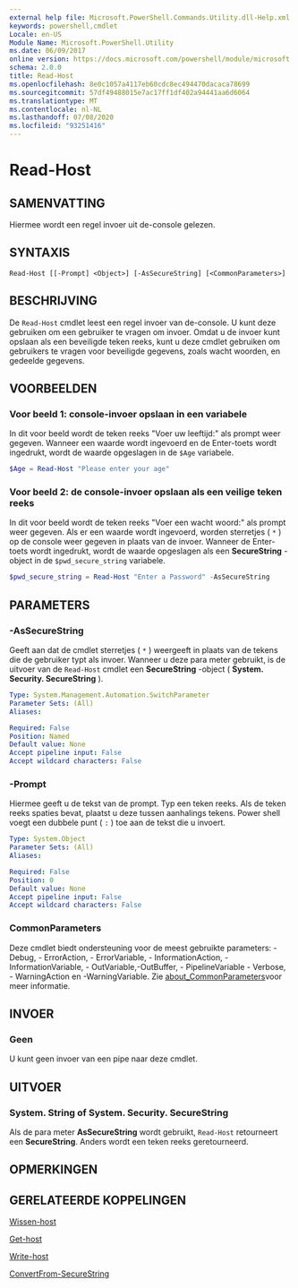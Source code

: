 ```yaml
---
external help file: Microsoft.PowerShell.Commands.Utility.dll-Help.xml
keywords: powershell,cmdlet
Locale: en-US
Module Name: Microsoft.PowerShell.Utility
ms.date: 06/09/2017
online version: https://docs.microsoft.com/powershell/module/microsoft.powershell.utility/read-host?view=powershell-6&WT.mc_id=ps-gethelp
schema: 2.0.0
title: Read-Host
ms.openlocfilehash: 8e0c1057a4117eb60cdc8ec494470dacaca78699
ms.sourcegitcommit: 57df49488015e7ac17ff1df402a94441aa6d6064
ms.translationtype: MT
ms.contentlocale: nl-NL
ms.lasthandoff: 07/08/2020
ms.locfileid: "93251416"
---
```

# Read-Host

## SAMENVATTING
Hiermee wordt een regel invoer uit de-console gelezen.

## SYNTAXIS

```
Read-Host [[-Prompt] <Object>] [-AsSecureString] [<CommonParameters>]
```

## BESCHRIJVING

De `Read-Host` cmdlet leest een regel invoer van de-console. U kunt deze gebruiken om een gebruiker te vragen om invoer. Omdat u de invoer kunt opslaan als een beveiligde teken reeks, kunt u deze cmdlet gebruiken om gebruikers te vragen voor beveiligde gegevens, zoals wacht woorden, en gedeelde gegevens.

## VOORBEELDEN

### Voor beeld 1: console-invoer opslaan in een variabele

In dit voor beeld wordt de teken reeks "Voer uw leeftijd:" als prompt weer gegeven. Wanneer een waarde wordt ingevoerd en de Enter-toets wordt ingedrukt, wordt de waarde opgeslagen in de `$Age` variabele.

```powershell
$Age = Read-Host "Please enter your age"
```

### Voor beeld 2: de console-invoer opslaan als een veilige teken reeks

In dit voor beeld wordt de teken reeks "Voer een wacht woord:" als prompt weer gegeven. Als er een waarde wordt ingevoerd, worden sterretjes ( `*` ) op de console weer gegeven in plaats van de invoer. Wanneer de Enter-toets wordt ingedrukt, wordt de waarde opgeslagen als een **SecureString** -object in de `$pwd_secure_string` variabele.

```powershell
$pwd_secure_string = Read-Host "Enter a Password" -AsSecureString
```

## PARAMETERS

### -AsSecureString

Geeft aan dat de cmdlet sterretjes ( `*` ) weergeeft in plaats van de tekens die de gebruiker typt als invoer. Wanneer u deze para meter gebruikt, is de uitvoer van de `Read-Host` cmdlet een **SecureString** -object ( **System. Security. SecureString** ).

```yaml
Type: System.Management.Automation.SwitchParameter
Parameter Sets: (All)
Aliases:

Required: False
Position: Named
Default value: None
Accept pipeline input: False
Accept wildcard characters: False
```

### -Prompt

Hiermee geeft u de tekst van de prompt.
Typ een teken reeks.
Als de teken reeks spaties bevat, plaatst u deze tussen aanhalings tekens.
Power shell voegt een dubbele punt ( `:` ) toe aan de tekst die u invoert.

```yaml
Type: System.Object
Parameter Sets: (All)
Aliases:

Required: False
Position: 0
Default value: None
Accept pipeline input: False
Accept wildcard characters: False
```

### CommonParameters

Deze cmdlet biedt ondersteuning voor de meest gebruikte parameters: -Debug, - ErrorAction, - ErrorVariable, - InformationAction, -InformationVariable, - OutVariable,-OutBuffer, - PipelineVariable - Verbose, - WarningAction en -WarningVariable. Zie [about_CommonParameters](https://go.microsoft.com/fwlink/?LinkID=113216)voor meer informatie.

## INVOER

### Geen

U kunt geen invoer van een pipe naar deze cmdlet.

## UITVOER

### System. String of System. Security. SecureString

Als de para meter **AsSecureString** wordt gebruikt, `Read-Host` retourneert een **SecureString**. Anders wordt een teken reeks geretourneerd.

## OPMERKINGEN

## GERELATEERDE KOPPELINGEN

[Wissen-host](../microsoft.powershell.core/clear-host.md)

[Get-host](Get-Host.md)

[Write-host](Write-Host.md)

[ConvertFrom-SecureString](../Microsoft.PowerShell.Security/ConvertFrom-SecureString.md)

